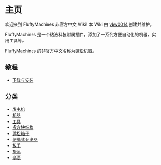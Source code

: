 # 主页

欢迎来到 FluffyMachines 非官方中文 Wiki! 本 Wiki 由 [ybw0014](https://github.com/ybw0014) 创建并维护。

FluffyMachines 是一个粘液科技附属插件，添加了一系列方便自动化的机器，实用工具等。

FluffyMachines 的非官方中文名称为蓬松机器。

## 教程

- [下载与安装](./Install)

## 分类

- [发电机](./Generators)
- [机器](./Machines)
- [工具](./Tools)
- [多方块结构](./Multiblocks)
- [蓬松箱子](./Barrels)
- [便携式充电器](./Portable-Chargers)
- [扳手](./Wrenches)
- [货运](./Cargo)
- [杂项](./Misc)
